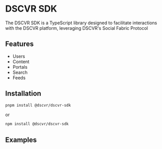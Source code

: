 # DSCVR SDK

The DSCVR SDK is a TypeScript library designed to facilitate interactions with the DSCVR platform, leveraging DSCVR's Social Fabric Protocol

## Features

- Users
- Content
- Portals
- Search
- Feeds

## Installation


```bash
pnpm install @dscvr/dscvr-sdk
```
or
```bash
npm install @dscvr/dscvr-sdk
```


## Examples